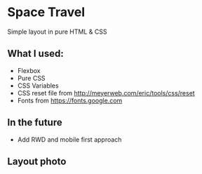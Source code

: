 # Space Travel

Simple layout in pure HTML &amp; CSS

## What I used:

- Flexbox
- Pure CSS
- CSS Variables
- CSS reset file from http://meyerweb.com/eric/tools/css/reset
- Fonts from https://fonts.google.com

## In the future

- Add RWD and mobile first approach

## Layout photo
